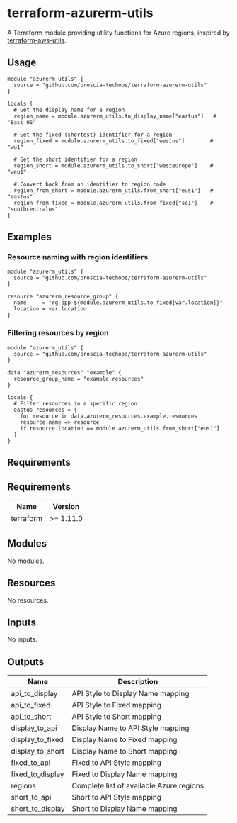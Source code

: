 # terraform-azurerm-utils

A Terraform module providing utility functions for Azure regions, inspired by [terraform-aws-utils](https://github.com/cloudposse/terraform-aws-utils).

## Usage

```hcl
module "azurerm_utils" {
  source = "github.com/proscia-techops/terraform-azurerm-utils"
}

locals {
  # Get the display name for a region
  region_name = module.azurerm_utils.to_display_name["eastus"]   # "East US"
  
  # Get the fixed (shortest) identifier for a region
  region_fixed = module.azurerm_utils.to_fixed["westus"]        # "wu1"
  
  # Get the short identifier for a region
  region_short = module.azurerm_utils.to_short["westeurope"]    # "weu1"
  
  # Convert back from an identifier to region code
  region_from_short = module.azurerm_utils.from_short["eus1"]   # "eastus"
  region_from_fixed = module.azurerm_utils.from_fixed["sc1"]    # "southcentralus"
}
```

## Examples

### Resource naming with region identifiers

```hcl
module "azurerm_utils" {
  source = "github.com/proscia-techops/terraform-azurerm-utils"
}

resource "azurerm_resource_group" {
  name     = "rg-app-${module.azurerm_utils.to_fixed[var.location]}"
  location = var.location
}
```

### Filtering resources by region

```hcl
module "azurerm_utils" {
  source = "github.com/proscia-techops/terraform-azurerm-utils"
}

data "azurerm_resources" "example" {
  resource_group_name = "example-resources"
}

locals {
  # Filter resources in a specific region
  eastus_resources = {
    for resource in data.azurerm_resources.example.resources :
    resource.name => resource
    if resource.location == module.azurerm_utils.from_short["eus1"]
  }
}
```

## Requirements

<!-- BEGIN_TF_DOCS -->
## Requirements

| Name | Version |
|------|---------|
| terraform | >= 1.11.0 |

## Modules

No modules.

## Resources

No resources.

## Inputs

No inputs.

## Outputs

| Name | Description |
|------|-------------|
| api_to_display | API Style to Display Name mapping |
| api_to_fixed | API Style to Fixed mapping |
| api_to_short | API Style to Short mapping |
| display_to_api | Display Name to API Style mapping |
| display_to_fixed | Display Name to Fixed mapping |
| display_to_short | Display Name to Short mapping |
| fixed_to_api | Fixed to API Style mapping |
| fixed_to_display | Fixed to Display Name mapping |
| regions | Complete list of available Azure regions |
| short_to_api | Short to API Style mapping |
| short_to_display | Short to Display Name mapping |
<!-- END_TF_DOCS -->

